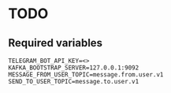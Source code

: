 # TODO

## Required variables

```
TELEGRAM_BOT_API_KEY=<>
KAFKA_BOOTSTRAP_SERVER=127.0.0.1:9092
MESSAGE_FROM_USER_TOPIC=message.from.user.v1
SEND_TO_USER_TOPIC=message.to.user.v1
```